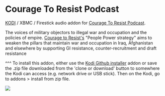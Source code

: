 Courage To Resist Podcast
=============================

<a href="www.kodi.tv">KODI</a> / XBMC / Firestick audio addon for <a href="https://couragetoresist.org/category/podcasts/">Courage To Resist Podcast</a>.<br>

The voices of military objectors to illegal war and occupation and the policies of empire. <a href="https://couragetoresist.org/category/podcasts/">Courage to Resist's</a> "People Power strategy" aims to weaken the pillars that maintain war and occupation in Iraq, Afghanistan and elsewhere by supporting GI resistance, counter-recruitment and draft resistance<br>

^^^ To install this addon, either use the <a href="https://www.tvaddons.co/github-browser-kodi/">Kodi Github installer</a> addon or save the .zip file downloaded from the 'clone or download' button to somewhere the Kodi can access (e.g. network drive or USB stick). Then on the Kodi, go to addons > install from zip file.<br>

<a href="https://couragetoresist.org/category/podcasts"><img src="https://couragetoresist.org/wp-content/uploads/2017/05/itunes.jpg">
